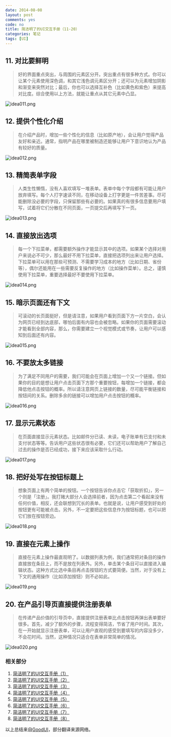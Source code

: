 ```yaml
---
date: 2014-08-08
layout: post
comments: yes
code: no
title: 简洁明了的UI交互手册（11-20）
categories: 笔记
tags: [UI]
---
```


## 11. 对比要鲜明

> 好的界面重点突出，与周围的元素区分开。突出重点有很多种方式。你可以让某个元素使用深色调，和其它浅色调元素区分开；还可以为元素增加阴影和渐变来突然对比；最后，你也可以选择互补色（比如黄色和紫色）来提高对比度。综合使用以上方法，就能让重点从其它元素中凸显。

![idea011.png][2]

## 12. 提供个性化介绍

> 在介绍产品时，增加一些个性化的信息（比如原产地），会让用户觉得产品友好和亲近。通常，指明产品在哪里被制造还能够让用户下意识地认为产品有较好的质量。

![idea012.png][3]

## 13. 精简表单字段

> 人类生性懒惰，没有人喜欢填写一堆表单。表单中每个字段都有可能让用户放弃填写。每个人打字速读不同，在移动设备上打字更是一件苦差事。尽可能删除没必要的字段，只保留那些有必要的。如果真的有很多信息要用户填写，试着将它们分散在不同页面，一页提交后再填写下一页。

![idea013.png][4]

## 14. 直接放出选项

> 每一个下拉菜单，都需要额外操作才能显示其中的选项。如果某个选择对用户来说必不可少，那么最好不用下拉菜单，直接把选项列出来让用户选择。下拉菜单可以用在那些可预测、不需要学习成本的地方（比如日期、省份等），偶尔还能用在一些需要反复操作的地方（比如操作菜单）。总之，谨慎使用下拉菜单，重要选择最好不要使用下拉菜单。

![idea014.png][5]

## 15. 暗示页面还有下文

> 可滚动的长页面挺好，但是请注意，如果用户看到页面下方一片空白，会认为网页已经到达底部，哪怕后面有内容也会被忽略。如果你的页面需要滚动才能看到全部内容，那么，你需要建立一个视觉模式或节奏，让用户可以感知到后面还有内容。

![idea015.png][6]

## 16. 不要放太多链接

> 为了满足不同用户的需要，我们可能会在页面上增加一个又一个链接。但如果你的目的是想让用户点击页面下方那个重要按钮，每增加一个链接，都会降低他点击按钮的概率。所以请注意网页上链接的数量，尽可能平衡链接和按钮间的关系。删除多余的链接可以增加用户点击按钮的概率。

![idea016.png][7]

## 17. 显示元素状态

> 在页面直接显示元素状态。比如邮件分已读、未读，电子账单有已支付和未支付状态等等。告诉用户这些状态很有必要，它们还可以帮助用户了解自己过去的操作是否已经成功，接下来应该采取什么行动。

![idea017.png][8]

## 18. 把好处写在按钮标题上

> 想象页面上有两个简单的按钮。一个按钮告诉你点击它「获取折扣」，另一个则是「注册」。我打赌大部分人会选择前者，因为点击第二个看起来没有任何价值，相反，还会联想到冗长的表单。也就是说，让用户感受到好处的按钮更有可能被点击。另外，不一定要把这些信息作为按钮标题，也可以把它们放在按钮旁边。

![idea018.png][9]

## 19. 直接在元素上操作

> 直接在元素上操作最直观明了。以数据列表为例，我们通常把对条目的操作直接放在条目上，而不是放在列表外。另外，单击某个条目可以直接进入编辑状态。这种方式比选中条目再点击按钮的方式要简便。当然，对于没有上下文的通用操作（比如添加按钮）则不必如此。

![idea019.png][10]

## 20. 在产品引导页直接提供注册表单

> 在传递产品价值的引导页中，直接提供注册表单比点击按钮再弹出表单要好很多。首先，减少了额外的步骤，流程变得简洁，节省了用户时间。其次，在一开始就显示注册表单，可以让用户直观的感受到要填写的内容没多少，不会花时间。当然，这种情况只适合在表单非常简单的情况。

![idea020.png][11]

  [1]: https://wangdaodao.com/20190122/goodui-01.html
  [2]: https://wangdaodao.com/usr/uploads/2019/01/3701901094.png
  [3]: https://wangdaodao.com/usr/uploads/2019/01/3649167844.png
  [4]: https://wangdaodao.com/usr/uploads/2019/01/3594189299.png
  [5]: https://wangdaodao.com/usr/uploads/2019/01/1729073804.png
  [6]: https://wangdaodao.com/usr/uploads/2019/01/3420691015.png
  [7]: https://wangdaodao.com/usr/uploads/2019/01/1600617099.png
  [8]: https://wangdaodao.com/usr/uploads/2019/01/3585313004.png
  [9]: https://wangdaodao.com/usr/uploads/2019/01/2665805700.png
  [10]: https://wangdaodao.com/usr/uploads/2019/01/2670362929.png
  [11]: https://wangdaodao.com/usr/uploads/2019/01/1919678801.png

### 相关部分

1. [简洁明了的UI交互手册（1）](/2014-08-05/good-ui-01.html)
2. [简洁明了的UI交互手册（2）](/2014-08-08/good-ui-02.html)
3. [简洁明了的UI交互手册（3）](/2014-08-09/good-ui-03.html)
4. [简洁明了的UI交互手册（4）](/2014-08-09/good-ui-04.html)
5. [简洁明了的UI交互手册（5）](/2014-08-13/good-ui-05.html)
6. [简洁明了的UI交互手册（6）](/2015-03-30/good-ui-06.html)
7. [简洁明了的UI交互手册（7）](/2015-07-03/good-ui-07.html)
8. [简洁明了的UI交互手册（8）](/2015-07-09/good-ui-08.html)

以上总结来自[GoodUI](http://www.goodui.org/)，部分翻译来源网络。